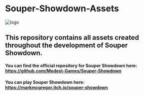 # Souper-Showdown-Assets
![logo](https://user-images.githubusercontent.com/20271000/164370064-dd450d97-1cda-42b2-8706-e87d0dac9aeb.png)

## This repository contains all assets created throughout the development of Souper Showdown.

#### You can find the official repository for Souper Showdown here: https://github.com/Modest-Games/Souper-Showdown

#### You can play Souper Showdown here: https://markmcgregor.itch.io/souper-showdown
